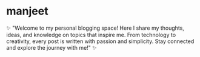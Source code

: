# manjeet
✨ "Welcome to my personal blogging space! Here I share my thoughts, ideas, and knowledge on topics that inspire me. From technology to creativity, every post is written with passion and simplicity. Stay connected and explore the journey with me!" ✨
